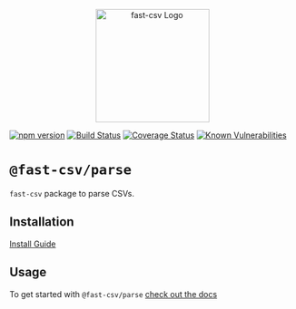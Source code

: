 <p align="center">
  <a href="https://c2fo.github.io/fast-csv" target="blank"><img src="https://c2fo.github.io/fast-csv/img/logo.svg" width="200" alt="fast-csv Logo" /></a>
</p>

[![npm version](https://img.shields.io/npm/v/@fast-csv/parse.svg)](https://www.npmjs.org/package/@fast-csv/parse)
[![Build Status](https://travis-ci.org/C2FO/fast-csv.svg?branch=master)](https://travis-ci.org/C2FO/fast-csv)
[![Coverage Status](https://coveralls.io/repos/github/C2FO/fast-csv/badge.svg?branch=master)](https://coveralls.io/github/C2FO/fast-csv?branch=master)
[![Known Vulnerabilities](https://snyk.io/test/github/C2FO/fast-csv/badge.svg?targetFile=packages/parse/package.json)](https://snyk.io/test/github/C2FO/fast-csv?targetFile=packages/parse/package.json)

# `@fast-csv/parse`

`fast-csv` package to parse CSVs.

## Installation

[Install Guide](https://c2fo.github.io/fast-csv/docs/introduction/install)

## Usage

To get started with `@fast-csv/parse` [check out the docs](https://c2fo.github.io/fast-csv/docs/parsing/getting-started)
